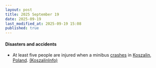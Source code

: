```yaml
---
layout: post
title: 2025 September 19
date: 2025-09-19
last_modified_at: 2025-09-19 15:08
published: true
---
```



#### Disasters and accidents

* At least five people are injured when a minibus [crashes](https://en.wikipedia.org/wiki/Bus_crash "Bus crash") in [Koszalin](https://en.wikipedia.org/wiki/Koszalin "Koszalin"), [Poland](https://en.wikipedia.org/wiki/Poland "Poland"). [(KoszalinInfo)](https://koszalininfo.pl/wypadek-w-koszalinie-bus-wyladowal-na-boku-foto/)
